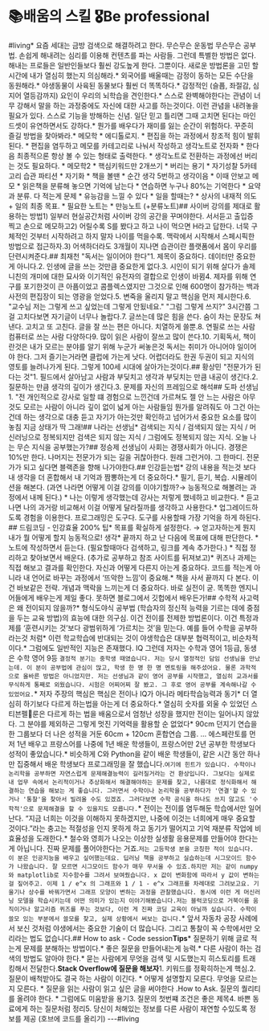 # 📚배움의 스킬 🎖Be professional

#living* 요즘 세대는 금방 검색으로 해결하려고 한다. 무슨무슨 운동법 무슨무슨 공부법. 손쉽게 해내려는 심리를 이용해 컨텐츠를 파는 사람들. 그런데 특별한 방법은 없다. 해내는 프로들은 일반인들보다 훨씬 강도높게 한다. 그뿐이다. 새로운 방법론을 고민 할 시간에 내가 열심히 했는지 의심해라.* 외국어를 배울때는 감정이 동하는 모든 수단을 동원해라.* 야생동물이 사육된 동물보다 훨씬 더 똑똑하다.* 감정적인 (슬픔, 좌절감, 심지어 열등감까지) 요인이 우리의 뇌학습을 견인한다.* 스스로 완벽해야한다는 관념이 너무 강해서 말을 하는 과정중에도 자신에 대한 사고를 하는것이다. 이런 관념을 내려놓을 필요가 있다. 스스로 기능을 방해하는 신념. 일단 믿고 틀리면 그때 고치면 된다는 마인드셋이 유연하면서도 강하다.* 뭔가를 배우다가 재미를 잃는 순간이 위험하다. 꾸준히 즐길 방법을 찾아봐라.* 메모학	* 에디톨로지. 		* 편집을 하는 과정에서 창조적 힘이 발휘된다.		* 편집을 염두하고 메모를 카테고리로 나눠서 작성하고 생각노트로 전자화		* 한다음 최종적으론 항상 볼 수 있는 형태로 출력한다.		* 생각노트로 전환하는 과정에선 버리는 것도 필요하다.	* 메모학2		* 핵심키워드만 2개쓰기		* 버리는 용기		* 자기성찰 5카테고리 습관 파티션		* 자기화 		* 책을 볼땐			* 순간 생각 5번하고 생각이음 			* 이때 안보고 메모 			* 읽은책을 분류해 놓으면 기억에 남는다 			* 연습하면 누구나 80%는 기억한다		* 요약과 분류. 다 적는게 문제		* 유능감을 느낄 수 있다 		* 일을 할때는?			* 상사의 내재적 의도 + 일의 최종 목표.		* 필요한 노트는			* 만능노트 (+분류노트)## 사이버 강의를 제대로 활용하는 방법1) 일부러 현실공간처럼 사이버 강의 공간을 꾸며야한다. 서서듣고 출입증 찍고 손으로 메모하고2) 어릴수록 S를 봤다고 하고 나이 먹으면 H라고 답한다. 너묵 구체적인 것부터 시작하려고 하지 말자 나이를 먹을수록. 맥락에서 시작해서 스페시픽한 방법으로 접근하자.3) 어색하더라도 3개월이 지나면 습관이란 플랫폼에서 몸이 우리를 단련시켜준다.## 최재천 "독서는 일이어야 한다"1. 제목이 중요하다. 데이터만 중요한게 아니다.2. 인생에 글을 쓰는 것만큼 중요한게 없다.3. 시인이 되기 위해 살다가 솔제니친의 개미에 대한 묘사와 이기적인 유전자의 결합으로 인생이 바뀜4. 제자를 위해 연구를 포기한것이 큰 아픔이었고 콤플렉스였지만 그것으로 인해 600명이 참가하는 백과사전의 편집장이 되는 영광을 얻었다.5. 변죽을 울리지 말고 핵심을 먼저 제시한다.6. "교수님 저는 그렇게 쓰고 싶었는데 그렇게 안됬네요." "그럼 그렇게 쓰지?" 3시간쯤 그걸 고치다보면 자기글이 너무나 놀랍다.7. 글쓰는데 많은 힘을 쓴다. 숨이 차는 문장도 쳐낸다. 고치고 또 고친다. 글을 잘 쓰는 편은 아니다. 치열하게 쓸뿐.8. 연필로 쓰는 사람 컴퓨터로 쓰는 사람 다양하다9. 많이 읽은 사람이 잘쓰고 많이 쓴다.10. 기획독서, 책이란것은 내가 모르는 분야를 알기 위해 누군가 써놓은것 독서는 취미가 아니어야 일이어야 한다. 그저 즐기는거라면 클럽에 가는게 낫다. 어렵더라도 한권 두권이 되고 지식의 영토를 늘려나가게 된다. 그렇게 100세 시대에 살아가는것이다.## 황상민 "전문가가 된다는 것"1. 필드에서 살아남고 사람과 부딪치고 생각과 부딪치는 만큼 내공이 생긴다.2. 질문하는 만큼 생각의 깊이가 생긴다.3. 문제를 자신의 프레임으로 해석## 도파 선생님1. "전 개인적으로 강사로 일할 떄 경험으로 느낀건데 가르쳐도 젤 안 느는 사람은 아무것도 모르는 사람이 아니라 깊이 없이 넓게 아는 사람들임 뭔가를 알려줘도 아 그건 아는건데 하는 생각으로 대충 듣고 자기가 아는것만 확인하고 넘어가서 중요한 요소를 많이 놓침 지금  상태가 딱 그래!## 나라는 선생님* 검색되는 지식 / 검색되지 않는 지식 / 머신러닝으로 정복되지만 검색은 되지 않는 지식 / 그럼에도 정복되지 않는 지식. 오늘 나는 무슨 지식을 공부했는가?## 정승제 선생님이 사회는 경쟁사회가 아니다. 경쟁은 10%만 한다. 나머지는 전문가가 되는 길을 귀찮아한다. 원래 그런거야. 그 한마디. 전문가가 되고 싶다면 블랙존을 향해 나가야한다.## 인강듣는법* 강의 내용을 적는것 보다 내 생각을 더 혼합해서 내 기억과 짬뽕하는게 더 중요하다.* 필기, 듣기, 복습. 시뮬레이션을 해본다. (과연 나라면 어떻게 이걸 강의를 이야기할까?→ 능동적으로 해볼려는 과정에서 내께 된다.) * 나는 이렇게 생각했는데 강사는 저렇게 했네하고 비교한다. * 듣고 나면 나의 과거랑 비교해서 이걸 어떻게 달라질까를 생각하고 사용한다.* 업그레이드하도록 경험을 이용한다.  프로그래밍은 도구다. 도구를 사용할때 가장 기억을 하게 하된다. ## 드림코딩 - 인강효율 200% 팁* 목표를 확실하게 설정한다. → 얻고자하는게 뭔지 내가 뭘 어떻게 할지 능동적으로! 생각* 끝까지 하고 난 다음에 목표에 대해 판단한다. * 노트에 작성하면서 듣는다. (필요할때마다 검색하고, 링크를 계속 추가한다.) * 직접 정리하고 찾아보면서 배운다. (추가로 공부하고 참조 사이트를 뒤져보고)* 퀴즈나 과제는 직접 해보고 결과를 확인한다. 자신과 어떻게 다른지 아는게 중요하다. 코드를 적는게 아니라 내 언어로 바꾸는 과정에서 ‘뜨악한 느낌’이 중요해.* 책을 사서 끝까지 다 본다. 이건 바보같은 전략. 개념과 맥락을 느끼는게 더 중요하다. 바로 실전이 굳. 똑똑한 엔지니어들에게 배우는게 제일 좋다. 못하면 블로그에서 깃헙에서 배우든가!## 수학적 사고력은 왜 전이되지 않을까?* 형식도야식 공부법 (학습자의 정신적 능력을 기르는 데에 중점을 두는 교육 방법)의 효능에 대한 의구심. 이건 전이를 전제한 방법론이다. 이건 특정과제를 ‘훈련시키는 것’보다 광범위하게 ‘가르치는 것’을 믿는다. 예를 들어 수학을 공부하라는것 처럼* 이런 학교학습에 반대되는 것이 야생학습은 대부분 협력적이고, 비순차적이다.* 그럼에도 일반적인 지능은 존재했다. IQ 그런데 저자는 수학과 영어 1등급, 동생은 수학 영어 9등```결정적 분기는 중학생 때였습니다. 저는 당시 열정적인 담임 선생님을 만났는데. 이 분이 공부법에 관심이 많고, 학생 한 명 한 명 멘토링을 해주셨어요. 물론 과학적으로 올바른 방법은 아니었지만. 저는 선생님과 같이 영어 공부를 시작했고, 열심히 교과서를 무식하게 통째로 외웠습니다. 시험은 어찌어찌 잘 봤고. 그 후로 영어 공부를 계속해나갈 수 있었어요.```* 저자 주장의 핵심은 핵심은 전이나 IQ가 아니라 메타학습능력과 동기* 더 열심히 하기보다 다르게 하는법을 아는게 더 중요하다.* 열심히 숫자를 외울 수 있었던 스티븐펠룬은 다르게 하는 법을 배움으로서 엄청난 성장을 했지만 전이는 일어나지 않았다. 그 분야를 제외하곤 그렇게 멋진 기억력을 활용할 순 없었다* 90cm 던지기 연습을 한 그룹보다 더 나은 성적을 거둔 60cm + 120cm 혼합연습 그룹. … 에스페란토를 먼저 1년 배우고 프랑스어를 나중에 1년 배운 학생들이, 프랑스어만 2년 공부한 학생보다 성적이 좋았습니다.* 비슷하게 C와 Python을 같이 배운 학생들이, 같은 시간 동안 하나만 집중해서 배운 학생보다 프로그래밍을 잘 했습니다.```여기에 힌트가 있습니다. 수학이나 논리학을 공부하면 자연스럽게 문제해결능력이 길러질거라는 건 환상입니다. 그보다는 실제로 내 업무 속에서 논리적이거나 추상화해서 해결해야하는 문제를 찾고, 나름대로 정식화해서 해결하는 연습을 해보는 게 좋습니다. 그러면서 수학이나 논리학을 공부하다가 '연결'할 수 있거나 '통찰'을 찾아서 빌려올 수도 있겠죠. 그러다보면 수학 공식을 하나도 쓰지 않고도 '수학적'으로 문제해결을 할 수 있을지도 모릅니다.```* 전이는 전이를 염두해둔 학습에서만 일어난다. “지금 너희는 이것을 이해하지 못하겠지만, 나중에 이것는 너희에게 매우 중요할 것이다.”라는 충고는 적절성을 인지 못하게 하고 동기가 떨어지고 기억 재분류 작업에 비효율성을 도래한다.* 철수와 영희가 나오는 이상한 실생활 응용문제를 만들어야 한다는 게 아닙니다. 진짜 문제를 풀어야한다는 거죠.```저는 고등학생 분을 코칭한 적이 있습니다. 이 분은 인공지능을 배우고 싶어했는데요. 딥러닝 책을 공부하고 실습하는데 시그모이드 함수가 나왔습니다. 잘 모르면 시그모이드 함수가 매우 무서울 수 있죠.하지만 저는 같이 numpy와 matplotlib로 지수함수를 그려서 보여줬습니다. x 값이 변화함에 따라서 y 값이 변하는 걸 짚어주고. 이제 1 / e^x 의 그래프와 1 / 1 - e^x 그래프를 차례대로 그려보고요. 기울기나 상수를 바꿔가면서 그래프 모양이 변하는 과정을 관찰했습니다. 동시에 이런 게 머신러닝 모델을 학습시키는데 어떤 의미가 있는지 이야기해봤습니다.저는 블럭코딩으로 거북이를 움직이거나 알고리즘 퀴즈를 푸는 것보다, 이런 게 진짜 코딩 교육이 아닐까 싶습니다. 수학이 쓸모 있는 부분에서 쓸모를 찾고, 실제 상황에서 써보는 겁니다.```* 앞서 자동차 공장 사례에서 보신 것처럼 야생에서는 중요한 기술이 더 많습니다. 그리고 통찰이 꼭 수학에서만 오리라는 법도 없습니다.## How to ask - Code session**Tips***  질문하기 위해 글로 적는게 문제를 분해하는 방법이다.* 좋은 질문을 만들어내는게 능력.* 다른 사람이 하는 검색의 방법도 알아야 한다.* 묻는 사람에게 무엇을 검색 및 시도했는지 히스토리를 트래킹해서 전달한다.**Stack Overflow에 질문을 해보자**1. 키워드를 정확히하는게 핵심.2. 질문이 배척받아도 결국 하는 사람이 이긴다.	* 어떻게 설명할지 모른다. 무엇을 모르는지 모른다.	* 질문을 읽는 사람이 읽고 싶은 글을 써야한다 .How to Ask. 질문의 퀄리티를 올려야 한다.	* 그럼에도 미움받을 용기3. 질문의 첫번쨰 조건은 좋은 제목4. 바쁜 동료에게 하는 질문처럼 정리5. 당신이 처해있는 정보를 다른 사람이 재연할 수있도록 정보를 제공 (호브에 코드를 올리기)
---#living